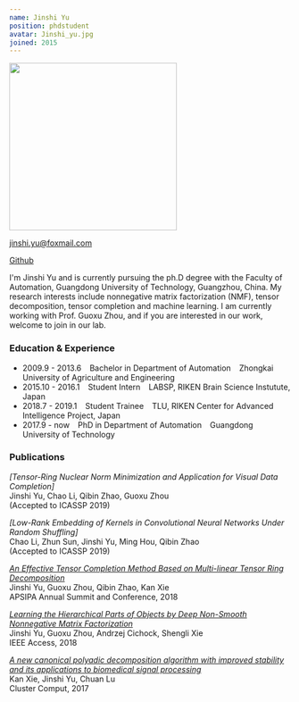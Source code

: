 ```yaml
---
name: Jinshi Yu
position: phdstudent
avatar: Jinshi_yu.jpg
joined: 2015
---
```


<img width="300" src="{{site.baseurl}}/images/people/{{page.avatar}}" data-action="zoom">

<!-- 你们的邮箱，自行替换 -->
<i class="fa fa-envelope-o"></i> jinshi.yu@foxmail.com <br> 

<!-- 将githubname改成你的github的name, 不写的话，可以删掉它 -->
<a href="https://github.com/JinshiYugdut"><i class="fa fa-github"></i> Github</a>

<!-- 个人简介，好好写 -->
I'm Jinshi Yu and is currently pursuing the ph.D degree with the Faculty of Automation, Guangdong University of Technology, Guangzhou, China. 
My research interests include nonnegative matrix factorization (NMF), tensor decomposition, tensor completion and machine learning.  I am currently 
working with Prof. Guoxu Zhou, and if you are interested in our work, welcome to join in our lab.



<!-- 学习及经历等： -->
### Education & Experience

- 2009.9 - 2013.6 &ensp; Bachelor in Department of Automation &ensp;  Zhongkai University of Agriculture and Engineering
- 2015.10 - 2016.1 &ensp; Student Intern &ensp; LABSP, RIKEN Brain Science Instutute, Japan
- 2018.7 - 2019.1 &ensp; Student Trainee &ensp; TLU, RIKEN Center for Advanced Intelligence Project, Japan
- 2017.9 - now &ensp; PhD in Department of Automation &ensp; Guangdong University of Technology

<!-- 可以写上你发表的文章和申请的专利 -->
### Publications
_[Tensor-Ring Nuclear Norm Minimization and Application for Visual Data Completion]_<br>Jinshi Yu, Chao Li, Qibin Zhao, Guoxu Zhou<br>
(Accepted to ICASSP 2019)

_[Low-Rank Embedding of Kernels in Convolutional Neural Networks Under Random Shuffling]_<br>Chao Li, Zhun Sun, Jinshi Yu, Ming Hou, Qibin Zhao<br>
(Accepted to ICASSP 2019)

_[An Effective Tensor Completion Method Based on Multi-linear Tensor Ring Decomposition](http://www.apsipa.org/proceedings/2018/pdfs/0001344.pdf)_ <br>Jinshi Yu, Guoxu Zhou, Qibin Zhao, Kan Xie<br> 
APSIPA Annual Summit and Conference, 2018

_[Learning the Hierarchical Parts of Objects by Deep Non-Smooth Nonnegative Matrix Factorization](https://ieeexplore.ieee.org/stamp/stamp.jsp?tp=&arnumber=8481457)_ <br>Jinshi Yu, Guoxu Zhou, Andrzej Cichock, Shengli Xie<br> 
IEEE Access, 2018

_[A new canonical polyadic decomposition algorithm with improved stability and its applications to biomedical signal processing](https://link.springer.com/content/pdf/10.1007%2Fs10586-017-0858-8.pdf)_<br>Kan Xie, Jinshi Yu, Chuan Lu<br>
Cluster Comput, 2017

<!-- 一些荣誉啊之类的可以自己补上 -->


<!-- 
P.S. 
1. 这个文件的文件名要改成 mingzi_xingshi.md 的格式
2. 你的个人正面照要裁剪成正方形，即图片的像素大小为600x600 或者800x800等 
-->
